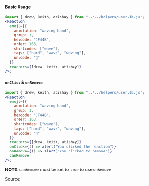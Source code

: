 #### Basic Usage

```jsx
import { drew, keith, atishay } from "../../helpers/user.db.js";
<Reaction
  emoji={{
    annotation: "waving hand",
    group: 1,
    hexcode: "1F44B",
    order: 163,
    shortcodes: ["wave"],
    tags: ["hand", "wave", "waving"],
    unicode: "👋"
  }}
  reactors={[drew, keith, atishay]}
/>;
```

#### `onClick` & `onRemove`

```jsx
import { drew, keith, atishay } from "../../helpers/user.db.js";
<Reaction
  emoji={{
    annotation: "waving hand",
    group: 1,
    hexcode: "1F44B",
    order: 163,
    shortcodes: ["wave"],
    tags: ["hand", "wave", "waving"],
    unicode: "👋"
  }}
  reactors={[drew, keith, atishay]}
  onClick={() => alert("You clicked the reaction")}
  onRemove={() => alert("You clicked to remove")}
  canRemove
/>;
```

**NOTE**: `canRemove` must be set to `true` to use `onRemove`

Source:

```js { "file": "./Reaction.js" }
```
